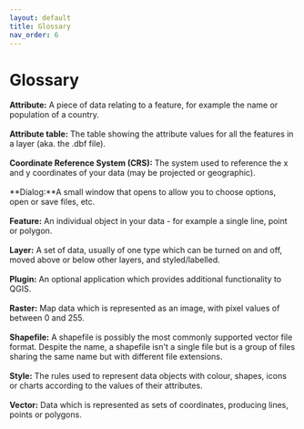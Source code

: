 ```yaml
---
layout: default
title: Glossary
nav_order: 6
---
```

# Glossary

**Attribute:** A piece of data relating to a feature, for example the name or population of a country.  
<br>
**Attribute table:** The table showing the attribute values for all the features in a layer (aka. the .dbf file).  
<br>
**Coordinate Reference System (CRS):** The system used to reference the x and y coordinates of your data (may be projected or geographic).  
<br>
**Dialog:**A small window that opens to allow you to choose options, open or save files, etc.  
<br>
**Feature:** An individual object in your data - for example a single line, point or polygon.  
<br>
**Layer:** A set of data, usually of one type which can be turned on and off, moved above or below other layers, and styled/labelled.  
<br>
**Plugin:** An optional application which provides additional functionality to QGIS.  
<br>
**Raster:** Map data which is represented as an image, with pixel values of between 0 and 255.  
<br>
**Shapefile:** A shapefile is possibly the most commonly supported vector file format. Despite the name, a shapefile isn't a single file but is a group of files sharing the same name but with different file extensions.  
<br>
**Style:** The rules used to represent data objects with colour, shapes, icons or charts according to the values of their attributes.  
<br>
**Vector:** Data which is represented as sets of coordinates, producing lines, points or polygons.  

[Octocat]: https://upload.wikimedia.org/wikipedia/commons/thumb/9/95/Font_Awesome_5_brands_github.svg/232px-Font_Awesome_5_brands_github.svg.png "GitHub logo."
